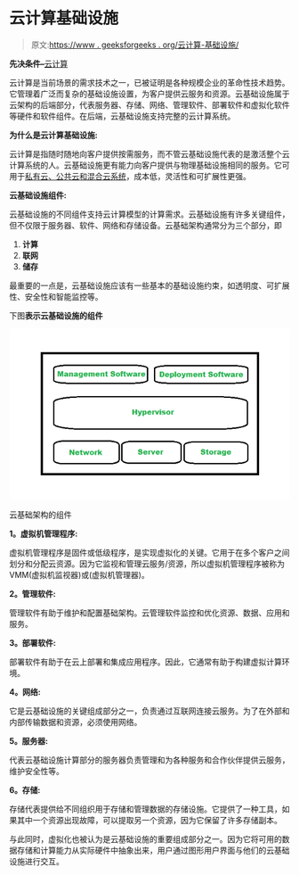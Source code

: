 # 云计算基础设施

> 原文:[https://www . geeksforgeeks . org/云计算-基础设施/](https://www.geeksforgeeks.org/cloud-computing-infrastructure/)

**先决条件–**[云计算](https://www.geeksforgeeks.org/cloud-computing/)

云计算是当前场景的需求技术之一，已被证明是各种规模企业的革命性技术趋势。它管理着广泛而复杂的基础设施设置，为客户提供云服务和资源。云基础设施属于云架构的后端部分，代表服务器、存储、网络、管理软件、部署软件和虚拟化软件等硬件和软件组件。在后端，云基础设施支持完整的云计算系统。

**为什么是云计算基础设施:**

云计算是指随时随地向客户提供按需服务，而不管云基础设施代表的是激活整个云计算系统的人。云基础设施更有能力向客户提供与物理基础设施相同的服务。它可用于[私有云、公共云和混合云系统](https://www.geeksforgeeks.org/types-of-cloud/)，成本低，灵活性和可扩展性更强。

**云基础设施组件:**

云基础设施的不同组件支持云计算模型的计算需求。云基础设施有许多关键组件，但不仅限于服务器、软件、网络和存储设备。云基础架构通常分为三个部分，即

1.  **计算**
2.  **联网**
3.  **储存**

最重要的一点是，云基础设施应该有一些基本的基础设施约束，如透明度、可扩展性、安全性和智能监控等。

下图**表示云基础设施的组件**

![](img/eb4d7412618567393de3a7d781bad7cd.png)

云基础架构的组件

**1。虚拟机管理程序:**

虚拟机管理程序是固件或低级程序，是实现虚拟化的关键。它用于在多个客户之间划分和分配云资源。因为它监视和管理云服务/资源，所以虚拟机管理程序被称为 VMM(虚拟机监视器)或(虚拟机管理器)。

**2。管理软件:**

管理软件有助于维护和配置基础架构。云管理软件监控和优化资源、数据、应用和服务。

**3。部署软件:**

部署软件有助于在云上部署和集成应用程序。因此，它通常有助于构建虚拟计算环境。

**4。网络:**

它是云基础设施的关键组成部分之一，负责通过互联网连接云服务。为了在外部和内部传输数据和资源，必须使用网络。

**5。服务器:**

代表云基础设施计算部分的服务器负责管理和为各种服务和合作伙伴提供云服务，维护安全性等。

**6。存储:**

存储代表提供给不同组织用于存储和管理数据的存储设施。它提供了一种工具，如果其中一个资源出现故障，可以提取另一个资源，因为它保留了许多存储副本。

与此同时，虚拟化也被认为是云基础设施的重要组成部分之一。因为它将可用的数据存储和计算能力从实际硬件中抽象出来，用户通过图形用户界面与他们的云基础设施进行交互。